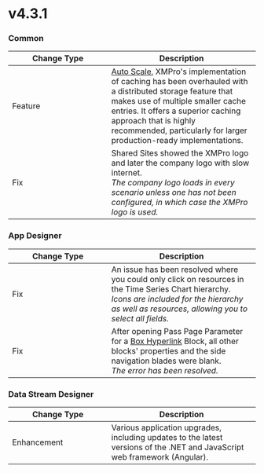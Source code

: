 # v4.3.1

### Common

<table><thead><tr><th width="186">Change Type</th><th>Description</th></tr></thead><tbody><tr><td>Feature</td><td><a href="../../installation/3.-complete-installation/configure-auto-scale-optional.md">Auto Scale</a>, XMPro's implementation of caching has been overhauled with a distributed storage feature that makes use of multiple smaller cache entries. It offers a superior caching approach that is highly recommended, particularly for larger production-ready implementations.</td></tr><tr><td>Fix</td><td>Shared Sites showed the XMPro logo and later the company logo with slow internet.<br><em>The company logo loads in every scenario unless one has not been configured, in which case the XMPro logo is used.</em></td></tr></tbody></table>

### App Designer

<table><thead><tr><th width="186">Change Type</th><th>Description</th></tr></thead><tbody><tr><td>Fix</td><td>An issue has been resolved where you could only click on resources in the Time Series Chart hierarchy.<br><em>Icons are included for the hierarchy as well as resources, allowing you to select all fields.</em> </td></tr><tr><td>Fix</td><td>After opening Pass Page Parameter for a <a href="../../blocks-toolbox/actions/box-hyperlink.md">Box Hyperlink</a> Block, all other blocks' properties and the side navigation blades were blank.<br><em>The error has been resolved.</em></td></tr></tbody></table>

### Data Stream Designer

<table><thead><tr><th width="186">Change Type</th><th>Description</th></tr></thead><tbody><tr><td>Enhancement</td><td>Various application upgrades, including updates to the latest versions of the .NET and JavaScript web framework (Angular).</td></tr></tbody></table>
